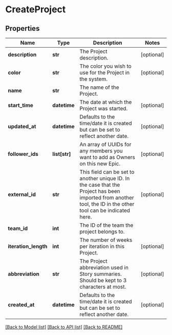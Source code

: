 # CreateProject

## Properties
Name | Type | Description | Notes
------------ | ------------- | ------------- | -------------
**description** | **str** | The Project description. | [optional] 
**color** | **str** | The color you wish to use for the Project in the system. | [optional] 
**name** | **str** | The name of the Project. | 
**start_time** | **datetime** | The date at which the Project was started. | [optional] 
**updated_at** | **datetime** | Defaults to the time/date it is created but can be set to reflect another date. | [optional] 
**follower_ids** | **list[str]** | An array of UUIDs for any members you want to add as Owners on this new Epic. | [optional] 
**external_id** | **str** | This field can be set to another unique ID. In the case that the Project has been imported from another tool, the ID in the other tool can be indicated here. | [optional] 
**team_id** | **int** | The ID of the team the project belongs to. | 
**iteration_length** | **int** | The number of weeks per iteration in this Project. | [optional] 
**abbreviation** | **str** | The Project abbreviation used in Story summaries. Should be kept to 3 characters at most. | [optional] 
**created_at** | **datetime** | Defaults to the time/date it is created but can be set to reflect another date. | [optional] 

[[Back to Model list]](../README.md#documentation-for-models) [[Back to API list]](../README.md#documentation-for-api-endpoints) [[Back to README]](../README.md)

